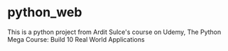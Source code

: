 # python_web

This is a python project from Ardit Sulce's course on Udemy, The Python Mega Course: Build 10 Real World Applications

